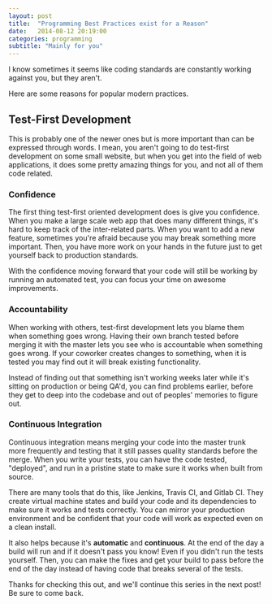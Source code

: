 ```yaml
---
layout: post
title:  "Programming Best Practices exist for a Reason"
date:   2014-08-12 20:19:00
categories: programming
subtitle: "Mainly for you"
---
```


I know sometimes it seems like coding standards are constantly working against you, but they aren't.

Here are some reasons for popular modern practices.

## Test-First Development

This is probably one of the newer ones but is more important than can be expressed through words. I mean, you aren't going to do test-first development on some small website, but when you get into the field of web applications, it does some pretty amazing things for you, and not all of them code related.

### Confidence

The first thing test-first oriented development does is give you confidence. When you make a large scale web app that does many different things, it's hard to keep track of the inter-related parts. When you want to add a new feature, sometimes you're afraid because you may break something more important. Then, you have more work on your hands in the future just to get yourself back to production standards.

With the confidence moving forward that your code will still be working by running an automated test, you can focus your time on awesome improvements.

### Accountability

When working with others, test-first development lets you blame them when something goes wrong. Having their own branch tested before merging it with the master lets you see who is accountable when something goes wrong. If your coworker creates changes to something, when it is tested you may find out it will break existing functionality.

Instead of finding out that something isn't working weeks later while it's sitting on production or being QA'd, you can find problems earlier, before they get to deep into the codebase and out of peoples' memories to figure out.

### Continuous Integration

Continuous integration means merging your code into the master trunk more frequently and testing that it still passes quality standards before the merge. When you write your tests, you can have the code tested, "deployed", and run in a pristine state to make sure it works when built from source.

There are many tools that do this, like Jenkins, Travis CI, and Gitlab CI. They create virtual machine states and build your code and its dependencies to make sure it works and tests correctly. You can mirror your production environment and be confident that your code will work as expected even on a clean install.

It also helps because it's **automatic** and **continuous**. At the end of the day a build will run and if it doesn't pass you know! Even if you didn't run the tests yourself. Then, you can make the fixes and get your build to pass before the end of the day instead of having code that breaks several of the tests.

Thanks for checking this out, and we'll continue this series in the next post! Be sure to come back.
